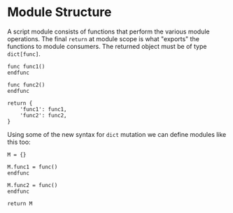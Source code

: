 # Module Structure

A script module consists of functions that perform the various module
operations. The final `return` at module scope is what "exports" the functions
to module consumers.  The returned object must be of type `dict[func]`.

```meson
func func1()
endfunc

func func2()
endfunc

return {
    'func1': func1,
    'func2': func2,
}
```

Using some of the new syntax for `dict` mutation we can define modules like this
too:

```meson
M = {}

M.func1 = func()
endfunc

M.func2 = func()
endfunc

return M
```
